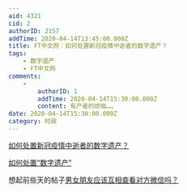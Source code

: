 ```yaml
---
aid: 4321
cid: 2
authorID: 2157
addTime: 2020-04-14T13:45:00.000Z
title: FT中文网：如何处置新冠疫情中逝者的数字遗产？
tags:
    - 数字遗产
    - FT中文网
comments:
    -
        authorID: 1
        addTime: 2020-04-14T15:30:00.000Z
        content: 有产者的烦恼……
date: 2020-04-14T15:30:00.000Z
category: 时政
---
```


[如何处置新冠疫情中逝者的数字遗产？](http://www.ftchinese.com/story/001087219)

[如何处置“数字遗产”](http://www.ftchinese.com/story/001051266)

想起前些天的帖子[男女朋友应该互相查看对方微信吗？](https://2049bbs.xyz/t/4027)
